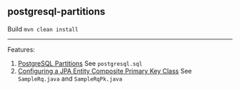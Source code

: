 ## postgresql-partitions

Build `mvn clean install`

***

Features:
1. [PostgreSQL Partitions](https://postgrespro.ru/docs/postgrespro/12/ddl-partitioning) See `postgresql.sql`
1. [Configuring a JPA Entity Composite Primary Key Class](https://docs.oracle.com/cd/E16439_01/doc.1013/e13981/cmp30cfg001.htm) See `SampleRq.java` and `SampleRqPk.java`
